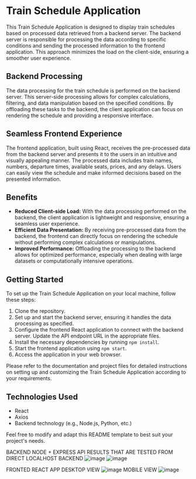 
# Train Schedule Application

This Train Schedule Application is designed to display train schedules based on processed data retrieved from a backend server. The backend server is responsible for processing the data according to specific conditions and sending the processed information to the frontend application. This approach minimizes the load on the client-side, ensuring a smoother user experience.

## Backend Processing

The data processing for the train schedule is performed on the backend server. This server-side processing allows for complex calculations, filtering, and data manipulation based on the specified conditions. By offloading these tasks to the backend, the client application can focus on rendering the schedule and providing a responsive interface.

## Seamless Frontend Experience

The frontend application, built using React, receives the pre-processed data from the backend server and presents it to the users in an intuitive and visually appealing manner. The processed data includes train names, numbers, departure times, available seats, prices, and any delays. Users can easily view the schedule and make informed decisions based on the presented information.

## Benefits

- **Reduced Client-side Load:** With the data processing performed on the backend, the client application is lightweight and responsive, ensuring a seamless user experience.
- **Efficient Data Presentation:** By receiving pre-processed data from the backend, the frontend can directly focus on rendering the schedule without performing complex calculations or manipulations.
- **Improved Performance:** Offloading the processing to the backend allows for optimized performance, especially when dealing with large datasets or computationally intensive operations.

## Getting Started

To set up the Train Schedule Application on your local machine, follow these steps:

1. Clone the repository.
2. Set up and start the backend server, ensuring it handles the data processing as specified.
3. Configure the frontend React application to connect with the backend server. Update the API endpoint URL in the appropriate files.
4. Install the necessary dependencies by running `npm install`.
5. Start the frontend application using `npm start`.
6. Access the application in your web browser.

Please refer to the documentation and project files for detailed instructions on setting up and customizing the Train Schedule Application according to your requirements.

## Technologies Used

- React
- Axios
- Backend technology (e.g., Node.js, Python, etc.)

Feel free to modify and adapt this README template to best suit your project's needs.


BACKEND NODE + EXPRESS
API RESULTS THAT ARE TESTED FROM DIRECT LOCALHOST BACKEND
![image](https://github.com/mohit-kota/affordmed_task/assets/96908137/75751ad9-c716-434d-af40-9a210df40157)
![image](https://github.com/mohit-kota/affordmed_task/assets/96908137/bff51145-0049-428b-904f-78f48e43be5a)

FRONTED REACT APP 
DESKTOP VIEW
![image](https://github.com/mohit-kota/affordmed_task/assets/96908137/b69d20c7-1ca9-47e4-9566-06fe0cbcf6e6)
MOBILE VIEW
![image](https://github.com/mohit-kota/affordmed_task/assets/96908137/154c1e95-4f5f-41e1-9a3f-4cb5c86942d7)

